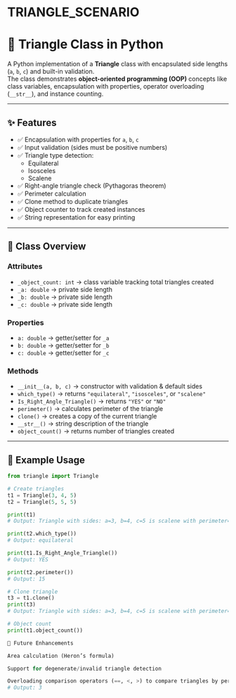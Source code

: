 # TRIANGLE_SCENARIO
# 🔺 Triangle Class in Python

A Python implementation of a **Triangle** class with encapsulated side lengths (`a`, `b`, `c`) and built-in validation.  
The class demonstrates **object-oriented programming (OOP)** concepts like class variables, encapsulation with properties, operator overloading (`__str__`), and instance counting.

---

## ✨ Features

- ✅ Encapsulation with properties for `a`, `b`, `c`  
- ✅ Input validation (sides must be positive numbers)  
- ✅ Triangle type detection:
  - Equilateral
  - Isosceles
  - Scalene  
- ✅ Right-angle triangle check (Pythagoras theorem)  
- ✅ Perimeter calculation  
- ✅ Clone method to duplicate triangles  
- ✅ Object counter to track created instances  
- ✅ String representation for easy printing  

---

## 📂 Class Overview

### Attributes
- `_object_count: int` → class variable tracking total triangles created  
- `_a: double` → private side length  
- `_b: double` → private side length  
- `_c: double` → private side length  

### Properties
- `a: double` → getter/setter for `_a`  
- `b: double` → getter/setter for `_b`  
- `c: double` → getter/setter for `_c`  

### Methods
- `__init__(a, b, c)` → constructor with validation & default sides  
- `which_type()` → returns `"equilateral"`, `"isosceles"`, or `"scalene"`  
- `Is_Right_Angle_Triangle()` → returns `"YES"` or `"NO"`  
- `perimeter()` → calculates perimeter of the triangle  
- `clone()` → creates a copy of the current triangle  
- `__str__()` → string description of the triangle  
- `object_count()` → returns number of triangles created  

---

## 📝 Example Usage

```python
from triangle import Triangle

# Create triangles
t1 = Triangle(3, 4, 5)
t2 = Triangle(5, 5, 5)

print(t1)  
# Output: Triangle with sides: a=3, b=4, c=5 is scalene with perimeter= 12

print(t2.which_type())  
# Output: equilateral

print(t1.Is_Right_Angle_Triangle())  
# Output: YES

print(t2.perimeter())  
# Output: 15

# Clone triangle
t3 = t1.clone()
print(t3)  
# Output: Triangle with sides: a=3, b=4, c=5 is scalene with perimeter= 12

# Object count
print(t1.object_count())

🚀 Future Enhancements

Area calculation (Heron’s formula)

Support for degenerate/invalid triangle detection

Overloading comparison operators (==, <, >) to compare triangles by perimeter or area  
# Output: 3

